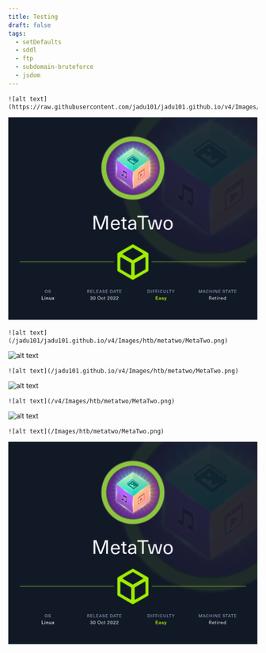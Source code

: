 ```yaml
---
title: Testing
draft: false
tags:
  - setDefaults
  - sddl
  - ftp
  - subdomain-bruteforce
  - jsdom
---
```

```
![alt text](https://raw.githubusercontent.com/jadu101/jadu101.github.io/v4/Images/htb/metatwo/MetaTwo.png)
```

![alt text](https://raw.githubusercontent.com/jadu101/jadu101.github.io/v4/Images/htb/metatwo/MetaTwo.png)

```
![alt text](/jadu101/jadu101.github.io/v4/Images/htb/metatwo/MetaTwo.png)
```

![alt text](/jadu101/jadu101.github.io/v4/Images/htb/metatwo/MetaTwo.png)


```
![alt text](/jadu101.github.io/v4/Images/htb/metatwo/MetaTwo.png)
```

![alt text](/jadu101.github.io/v4/Images/htb/metatwo/MetaTwo.png)


```
![alt text](/v4/Images/htb/metatwo/MetaTwo.png)
```

![alt text](/v4/Images/htb/metatwo/MetaTwo.png)

```
![alt text](/Images/htb/metatwo/MetaTwo.png)
```

![alt text](/Images/htb/metatwo/MetaTwo.png)